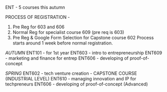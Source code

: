 ENT - 5 courses this autumn

PROCESS OF REGISTRATION - 
1. Pre Reg for 603 and 606
2. Normal Reg for specialist course 609 (pre req is 603)
3. Pre Reg & Google Form Selection for Capstone course 602
Process starts around 1 week before normal registration.

*AUTUMN*
ENT101 - for 1st year
ENT603 - intro to entrepreneurship 
ENT609 - marketing and finance for entrep 
ENT606 - developing of proof-of-concept

*SPRING*
ENT602 - tech venture creation - CAPSTONE COURSE (INDUSTRIAL LEVEL)
ENT610 - managing innovation and IP for techpreneurs
ENT606 - developing of proof-of-concept (Advanced)
